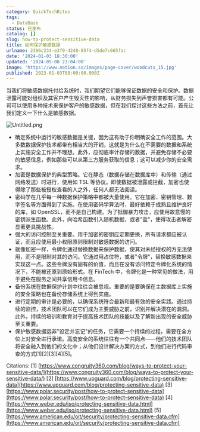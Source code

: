```yaml
---
category: QuickTechBites
tags:
  - DataBase
status: 已发布
catalog: []
slug: how-to-protect-sensitive-data
title: 如何保护敏感数据
urlname: 2396c234-e3f9-4248-85f4-d5de7c665fac
date: '2024-01-03 18:30:00'
updated: '2024-05-08 23:04:00'
image: 'https://www.notion.so/images/page-cover/woodcuts_15.jpg'
published: 2023-01-03T08:00:00.000Z
---
```


当我们将敏感数据托付给系统时，我们期望它们能够保证数据的安全和保护。数据泄露可能对组织及其客户产生毁灭性的影响，从财务损失到声誉损害都有可能。公司可以使用多种技术来保护客户的敏感数据，但在我们探讨这些方法之前，首先让我们定义一下什么是敏感数据。


![Untitled.png](https://prod-files-secure.s3.us-west-2.amazonaws.com/5d24fe63-e567-4804-86f9-9fdc62e13082/aa7e6578-50d6-4f37-a4e4-28071bd0fba3/Untitled.png?X-Amz-Algorithm=AWS4-HMAC-SHA256&X-Amz-Content-Sha256=UNSIGNED-PAYLOAD&X-Amz-Credential=ASIAZI2LB466TK5ZLLTJ%2F20250401%2Fus-west-2%2Fs3%2Faws4_request&X-Amz-Date=20250401T213433Z&X-Amz-Expires=3600&X-Amz-Security-Token=IQoJb3JpZ2luX2VjEF0aCXVzLXdlc3QtMiJGMEQCIHfY7VCJQ4%2BsGmD078O2kALdMGypOB9VT6LAQ%2FgcF%2FFDAiBd80ba0NLrcqA%2F2UlVwuZZM2ZHH9WV0EEHhLKa%2F01HOyqIBAjG%2F%2F%2F%2F%2F%2F%2F%2F%2F%2F8BEAAaDDYzNzQyMzE4MzgwNSIMDxti1vZXugLNGVubKtwDR5kutkINPF3KP4IXUvkEBCTJTAI85%2FMoHNpejmpWltbkEWWqnbS3CQd4WD4p98%2BBxwujbnBVusRJMTY4UBZU80guxWIq8tTpEhyGLoTM%2FbMImw97cPHvXktok4l5VcbOg6TkxVQcwfjO6e%2BKwIP2tid2pRzgM70c51VMuMNcJf1Iz%2BZERehPcnWU2m3EGEllqEa%2F2tBEhNibWR4vAQPkw9ccCy%2BN9QPK9Jmri9m%2Bnr3TakI%2BGD2G4ZB05pbN69TJtu7Ah00HzVc6XUjzDgKBeIDUEadux9uMmctSjAf%2Fa5%2BHOMO6bTVxZReM73jYwo7tEaLmfEniwVMfrH5ASK45V4qgh7ALNaY3DgBgxnnnar6K2hHL%2BwypSrB9FXiqr24M6dZbxMW%2BGRYwFsf21tcTmzhzgNBJIToyqFI4HTo2Kj1myPsSo7A7gGGWWc9kdgJeAtXlWlmxIh8eZCh4o3%2B1SheN3ZUR0vDtvz8l%2BZQwS1Z57GYCHH%2FWykW3s4sGY4Gv0%2FZXFUNrEyUdbRK4tL7%2FEgv9GEn3HwudZ6W%2Fg0v7YOWUHY9CMkFlrJlQioFVNI3Wqw9%2BJnfkPcC7iUYHqrpbghbu012T2vzteAFzHTFeu9bMrwiAsMRebjideYIwxKexvwY6pgH2XCvLNIDgUuNQMOkGbMfzOLB7uiEWstMi4WiUrd8abzjnOGQYhuptBbnBpnwU1sCf8peHf52sW6RNjDknyqzzqXOSL904pqxfOT%2F96iXHSNdCgtspsqwMOco02utlmAdCPSkawrcr%2BJkHdxltcV%2Bmprv1n7DFumCvOZyCGN6%2BjA7zp0l54y%2B4x47reXAH3XInrwvGlKdFHWW%2FIE2QK9NuUTuVzxMw&X-Amz-Signature=dfb180f9749309f20819466d2f399aef01473c6e735ae09dae295efc8428bb3b&X-Amz-SignedHeaders=host&x-id=GetObject)

- 确定系统中运行的敏感数据是关键，因为这有助于你明确安全工作的范围。大多数数据保护技术都带有相当大的开销，这就是为什么在不需要的数据和系统上实施安全工作并不理想。此外，应彻底审计存储的数据，并避免存储不必要的敏感信息，例如那些可以从第三方服务获取的信息；这可以减少你的安全需求。
- 加密是数据保护的典型策略。它在静态（数据存储在数据库中）和传输（通过网络发送）时进行，使用如 TSL 等协议。即使数据被泄露或拦截，加密也使得除了那些被授权查看的人之外，任何人都无法阅读。
- 密码学在几乎每一种数据保护策略中都被大量使用。它在加密、密钥管理、数字签名等方面得到了实施。在使用密码学算法时，最好依赖于成熟且维护良好的库，如 OpenSSL，而不是自己构建。为了抵御暴力攻击，应使用故意慢的密钥派生函数。此外，向哈希函数引入随机数据，或者"盐"，使得攻击者解密显著更具挑战性。
- 强大的访问控制至关重要。用于加密的密钥应定期更换，所有请求都应被认证，而且应使用最小权限原则限制对敏感数据的访问。
- 就像加密一样，令牌化通过替换数据来保护数据，使其对未经授权的方无法使用，而不是限制对其的访问。它通过用占位符，或者"令牌"，替换敏感数据来实现这一点。这些令牌没有固有的价值，而且在没有访问特定令牌化系统的情况下，不能被还原到原始形式。在 FinTech 中，令牌化是一种常见的做法，用于避免在服务之间共享信用卡信息。
- 备份系统在数据保护计划中往往会被忽视。重要的是要确保在主数据库上实施的安全策略也在备份存储系统上得到实施。
- 进行定期的审计是必要的，以确保系统符合最新和最有效的安全实践。通过持续的监控，技术团队可以在它们成为主要威胁之前，识别并解决潜在的漏洞。此外，持续的培训和教育对于提高技术团队的技能以及了解新出现的安全威胁至关重要。
- 保护敏感数据远非"设定并忘记"的任务，它需要一个持续的过程，需要在全方位上对安全进行承诺。高度安全的系统往往有一个共同点——他们的技术团队将安全融入到他们的文化中；从他们设计解决方案的方式，到他们进行代码审查的方式[1][2][3][4][5]。

Citations:
[1] [https://www.congruity360.com/blog/ways-to-protect-your-sensitive-data/](https://www.congruity360.com/blog/ways-to-protect-your-sensitive-data/)
[2] [https://www.upguard.com/blog/protecting-sensitive-data](https://www.upguard.com/blog/protecting-sensitive-data)
[3] [https://www.polar.security/post/how-to-protect-sensitive-data](https://www.polar.security/post/how-to-protect-sensitive-data)
[4] [https://www.weber.edu/iso/protecting-sensitive-data.html](https://www.weber.edu/iso/protecting-sensitive-data.html)
[5] [https://www.american.edu/oit/security/protecting-sensitive-data.cfm](https://www.american.edu/oit/security/protecting-sensitive-data.cfm)

